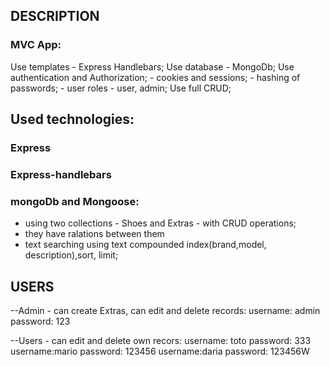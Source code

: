 ## DESCRIPTION

### MVC App:
Use templates - Express Handlebars;
Use database - MongoDb;
Use authentication and Authorization; - cookies and sessions; - hashing of passwords; - user roles - user, admin;
Use full CRUD;

## Used technologies:

### Express

### Express-handlebars

### mongoDb and Mongoose:
-   using two collections - Shoes and Extras - with CRUD operations;
-   they have ralations between them
-   text searching using text compounded index(brand,model, description),sort, limit;

## USERS
--Admin - can create Extras, can edit and delete records:
username: admin
password: 123

--Users - can edit and delete own recors:
username: toto
password: 333
username:mario
password: 123456
username:daria
password: 123456W
